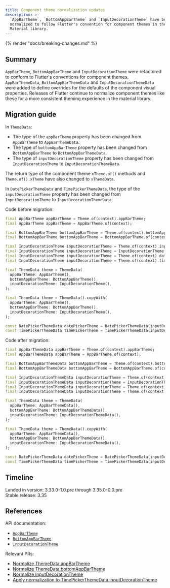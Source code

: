 ```yaml
---
title: Component theme normalization updates
description: >-
  `AppBarTheme`, `BottomAppBarTheme` and `InputDecorationTheme` have been
  normalized to follow Flutter's convention for component themes in the
  Material library.
---
```


{% render "docs/breaking-changes.md" %}

## Summary

`AppBarTheme`, `BottomAppBarTheme` and `InputDecorationTheme` were refactored
to conform to Flutter's conventions for component themes.
`AppBarThemeData`, `BottomAppBarThemeData` and `InputDecorationThemeData` were
added to define overrides for the defaults of the component visual properties.
Releases of Flutter continue to normalize component themes like these for
a more consistent theming experience in the material library.

## Migration guide

In `ThemeData`:
- The type of the `appBarTheme` property has been
  changed from `AppBarTheme` to `AppBarThemeData`.
- The type of `bottomAppBarTheme` property has been
  changed from `BottomAppBarTheme` to `BottomAppBarThemeData`.
- The type of `inputDecorationTheme` property has been
  changed from `InputDecorationTheme` to `InputDecorationThemeData`.

The return type of the component theme `xTheme.of()` methods and
`Theme.of().xTheme` have also changed to `xThemeData`.

In `DatePickerThemeData` and `TimePickerThemeData`, the type of the
`inputDecorationTheme` property has been changed from `InputDecorationTheme`
to `InputDecorationThemeData`.

Code before migration:

```dart
final AppBarTheme appBarTheme = Theme.of(context).appBarTheme;
final AppBarTheme appBarTheme = AppBarTheme.of(context);

final BottomAppBarTheme bottomAppBarTheme = Theme.of(context).bottomAppBarTheme;
final BottomAppBarTheme bottomAppBarTheme = BottomAppBarTheme.of(context);

final InputDecorationTheme inputDecorationTheme = Theme.of(context).inputDecorationTheme;
final InputDecorationTheme inputDecorationTheme = InputDecorationTheme.of(context);
final InputDecorationTheme inputDecorationTheme = Theme.of(context).datePickerTheme.inputDecorationTheme;
final InputDecorationTheme inputDecorationTheme = Theme.of(context).timePickerTheme.inputDecorationTheme;
```

```dart
final ThemeData theme = ThemeData(
  appBarTheme: AppBarTheme(),
  bottomAppBarTheme: BottomAppBarTheme(),
  inputDecorationTheme: InputDecorationTheme(),
);

final ThemeData theme = ThemeData().copyWith(
  appBarTheme: AppBarTheme(),
  bottomAppBarTheme: BottomAppBarTheme(),
  inputDecorationTheme: InputDecorationTheme(),
);

const DatePickerThemeData datePickerTheme = DatePickerThemeData(inputDecorationTheme: InputDecorationTheme());
const TimePickerThemeData timePickerTheme = TimePickerThemeData(inputDecorationTheme: InputDecorationTheme());
```

Code after migration:

```dart
final AppBarThemeData appBarTheme = Theme.of(context).appBarTheme;
final AppBarThemeData appBarTheme = AppBarTheme.of(context);

final BottomAppBarThemeData bottomAppBarTheme = Theme.of(context).bottomAppBarTheme;
final BottomAppBarThemeData bottomAppBarTheme = BottomAppBarTheme.of(context);

final InputDecorationThemeData inputDecorationTheme = Theme.of(context).inputDecorationTheme;
final InputDecorationThemeData inputDecorationTheme = InputDecorationTheme.of(context);
final InputDecorationThemeData inputDecorationTheme = Theme.of(context).datePickerTheme.inputDecorationTheme;
final InputDecorationThemeData inputDecorationTheme = Theme.of(context).timePickerTheme.inputDecorationTheme;
```

```dart
final ThemeData theme = ThemeData(
  appBarTheme: AppBarThemeData(),
  bottomAppBarTheme: BottomAppBarThemeData(),
  inputDecorationTheme: InputDecorationThemeData(),
);

final ThemeData theme = ThemeData().copyWith(
  appBarTheme: AppBarThemeData(),
  bottomAppBarTheme: BottomAppBarThemeData(),
  inputDecorationTheme: InputDecorationThemeData(),
);

const DatePickerThemeData datePickerTheme = DatePickerThemeData(inputDecorationTheme: InputDecorationThemeData());
const TimePickerThemeData timePickerTheme = TimePickerThemeData(inputDecorationTheme: InputDecorationThemeData());
```

## Timeline

Landed in version: 3.33.0-1.0.pre through 3.35.0-0.0.pre<br>
Stable release: 3.35

## References

API documentation:

* [`AppBarTheme`][]
* [`BottomAppBarTheme`][]
* [`InputDecorationTheme`][]

Relevant PRs:

* [Normalize ThemeData.appBarTheme][]
* [Normalize ThemeData.bottomAppBarTheme][]
* [Normalize InputDecorationTheme][]
* [Apply normalization to TimePickerThemeData.inputDecorationTheme][]

[`AppBarTheme`]: {{site.api}}/flutter/material/AppBarTheme-class.html
[Normalize ThemeData.appBarTheme]: {{site.repo.flutter}}/pull/169130
[`BottomAppBarTheme`]: {{site.api}}/flutter/material/BottomAppBarTheme-class.html
[Normalize ThemeData.bottomAppBarTheme]: {{site.repo.flutter}}/pull/168586
[`InputDecorationTheme`]: {{site.api}}/flutter/material/InputDecorationTheme-class.html
[Normalize InputDecorationTheme]: {{site.repo.flutter}}/pull/168981
[Apply normalization to TimePickerThemeData.inputDecorationTheme]: {{site.repo.flutter}}/pull/171584

